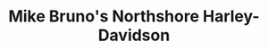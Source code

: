 ---
title: "Mike Bruno's Northshore Harley-Davidson"
url: /slidell/mike-brunos-northshore-harley-davidson/
shop: motorcycle
---